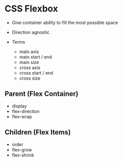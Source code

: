 # CSS Flexbox

- Give container ability to fill the most possible space
- Direction agnostic

- Terms
	- main axis
	- main start / end
	- main size
	- cross axis
	- cross start / end
	- cross size

## Parent (Flex Container)

- display
- flex-direction
- flex-wrap

## Children (Flex Items)

- order
- flex-grow
- flex-shrink